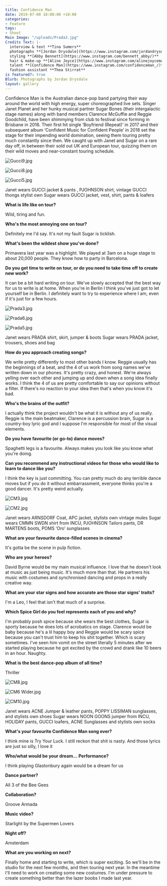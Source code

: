 ```yaml
---
title: Confidence Man
date: 2019-07-08 18:00:00 +10:00
categories:
- Feature
tags:
- Shoot
Main Image: "/uploads/Prada3.jpg"
Credits Text: |-
  interview & text **Tina Sumers**
  photographs **[Jordan Drysdale](https://www.instagram.com/jordandrysdale/)**
  styling **[Abby Bennett](https://www.instagram.com/bennett_abby/)**
  hair & make-up **[Aline Joyce](https://www.instagram.com/alinejoycemakeup/)**
  talent **[Confidence Man](https://www.instagram.com/confidenceman_/)**
  fashion assistant **Thea Stirrat**
is featured?: true
Blurb: Photographs by Jordan Drysdale
layout: gallery
---
```


Confidence Man is the Australian dance-pop band partying their way around the world with high energy, super choreographed live sets. Singer Janet Planet and her hunky musical partner Sugar Bones (their intergalactic stage names) along with band members Clarence McGuffie and Reggie Goodchild, have been shimmying from club to festival since forming in Brisbane in 2016. Their first hit single ‘Boyfriend (Repeat)’ in 2017 and their subsequent album ‘Confident Music for Confident People’ in 2018 set the stage for their impending world domination, seeing them touring pretty much constantly since then. We caught up with Janet and Sugar on a rare day off, in between their sold out UK and European tour, quizzing them on their wild moves and near-constant touring schedule.

![Gucci9.jpg](/uploads/Gucci9.jpg)

![Gucci8.jpg](/uploads/Gucci8.jpg)

![Gucci5.jpg](/uploads/Gucci5.jpg)

Janet wears GUCCI jacket & pants , PJOHNSON shirt, vintage GUCCI thongs stylist own
Sugar wears GUCCI jacket, vest, shirt, pants & loafers



**What is life like on tour?**

Wild, tiring and fun. 

**Who's the most annoying one on tour?**
 
Definitely me I'd say. It's not my fault Sugar is ticklish. 

**What's been the wildest show you've done?**

Primavera last year was a highlight. We played at 3am on a huge stage to about 20,000 people. They know how to party in Barcelona.

**Do you get time to write on tour, or do you need to take time off to create new work?**
 
It can be a bit hard writing on tour. We've slowly accepted that the best way for us to write is at home. When you're in Berlin I think you've just got to let yourself be in Berlin. I definitely want to try to experience where I am, even if it's just for a few hours.

![Prada3.jpg](/uploads/Prada3.jpg)

![Prada6.jpg](/uploads/Prada6.jpg)

![Prada5.jpg](/uploads/Prada5.jpg)

Janet wears PRADA shirt, skirt, jumper & boots
Sugar wears PRADA jacket, trousers, shoes and bag



**How do you approach creating songs?**
 
We write pretty differently to most other bands I know.  Reggie usually has the beginnings of a beat, and the 4 of us work from song names we've written down in our phones. It's pretty crazy, and honest. We're always yelling over each other and jumping up and down when a song idea finally works. I think the 4 of us are pretty comfortable to say our opinions without a filter. If there's no reaction to your idea then that's when you know it's bad.

**Who's the brains of the outfit?**
 
I actually think the project wouldn't be what it is without any of us really. Reggie is the main beatmaker, Clarence is a percussion brain, Sugar is a country-boy lyric god and I suppose I'm responsible for most of the visual elements. 

**Do you have favourite (or go-to) dance moves?**
 
Spaghetti legs is a favourite. Always makes you look like you know what you're doing. 

**Can you recommend any instructional videos for those who would like to learn to dance like you?**
 
I think the key is just committing. You can pretty much do any terrible dance moves but if you do it without embarrassment, everyone thinks you're a good dancer. It's pretty weird actually. 

![CM3.jpg](/uploads/CM3.jpg)

![CM2.jpg](/uploads/CM2.jpg)

Janet wears ARNSDORF Coat, APC jacket, stylists own vintage mules
Sugar wears CMMN SWDN shirt from INCU, PJOHNSON Tailors pants, DR MARTENS boots, POMS ‘Oro’ sunglasses



**What are your favourite dance-filled scenes in cinema?**
 
It's gotta be the scene in pulp fiction. 

**Who are your heroes?**
 
David Byrne would be my main musical influence. I love that he doesn't look at music as just being music. It's much more than that. He partners his music with costumes and synchronised dancing and props in a really creative way.

**What are your star signs and how accurate are those star signs' traits?**

I'm a Leo, I feel that isn't that much of a surprise.

**Which Spice Girl do you feel represents each of you and why?**
 
I'm probably posh spice because she wears the best clothes, Sugar is sporty because he does lots of acrobatics on stage. Clarence would be baby because he's a lil happy boy and Reggie would be scary spice because you can't trust him to keep his shit together. Which is scary sometimes. I've seen him vomit on the street literally 5 minutes after we started playing because he got excited by the crowd and drank like 10 beers in an hour. Naughty.

**What is the best dance-pop album of all time?**

Thriller

![CM8.jpg](/uploads/CM8.jpg)

![CM6 Wider.jpg](/uploads/CM6%20Wider.jpg)

![CM10.jpg](/uploads/CM10.jpg)

Janet wears ACNE Jumper & leather pants, POPPY LISSIMAN sunglasses, and stylists own shoes
Sugar wears NOON GOONS jumper from INCU, HOLIDAY pants, GUCCI loafers, ACNE Sunglasses and stylists own socks


 
**What's your favourite Confidence Man song ever?**

I think mine is Try Your Luck. I still reckon that shit is nasty. And those lyrics are just so silly, I love it

**Who/what would be your dream...**
**Performance?**

I think playing Glastonbury again would be a dream for us

**Dance partner?**
 
All 3 of the Bee Gees

**Collaboration?**
 
Groove Armada

**Music video?**
 
Starlight by the Supermen Lovers

**Night off?**
 
Amsterdam

**What are you working on next?**

Finally home and starting to write, which is super exciting. So we'll be in the studio for the next few months, and then touring next year. In the meantime I'll need to work on creating some new costumes. I'm under pressure to create something better than the lazer boobs I made last year.
